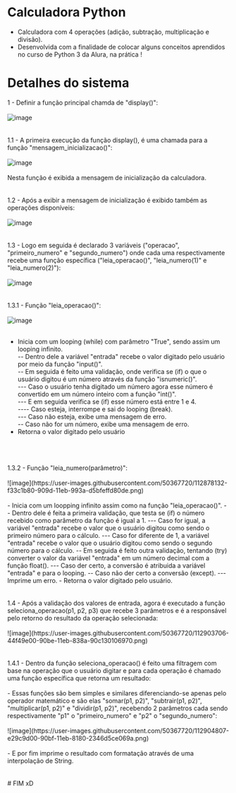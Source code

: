 # Calculadora Python

- Calculadora com 4 operações (adição, subtração, multiplicação e divisão).<br>
- Desenvolvida com a finalidade de colocar alguns conceitos aprendidos no curso de Python 3 da Alura, na prática !

# Detalhes do sistema

1 - Definir a função principal chamda de "display()":
<br>
<br>
![image](https://user-images.githubusercontent.com/50367720/112857148-eeb83880-9086-11eb-9158-e065e0937105.png)
<br>
<br>
<br>
1.1 - A primeira execução da função display(), é uma chamada para a função "mensagem_inicializacao()":
<br>
<br>
![image](https://user-images.githubusercontent.com/50367720/112857702-8027aa80-9087-11eb-8243-d9f17497409e.png)
<br>
<br>
Nesta função é exibida a mensagem de inicialização da calculadora.
<br>
<br>
<br>
1.2 - Após a exibir a mensagem de inicialização é exibido também as operações disponíveis:
<br>
<br>
![image](https://user-images.githubusercontent.com/50367720/112858115-f1fff400-9087-11eb-9a44-373442fe7a57.png)
<br>
<br>
<br>
1.3 - Logo em seguida é declarado 3 variáveis ("operacao", "primeiro_numero" e "segundo_numero") onde cada uma respectivamente recebe uma função específica ("leia_operacao()", "leia_numero(1)" e "leia_numero(2)"):
<br>
<br>
![image](https://user-images.githubusercontent.com/50367720/112859056-d9dca480-9088-11eb-838d-d74dca9e71e7.png)
<br>
<br>
<br>
1.3.1 - Função "leia_operacao()":
<br>
<br>
![image](https://user-images.githubusercontent.com/50367720/112860928-b0bd1380-908a-11eb-919a-6f685320ef03.png)
<br>
<br>
- Inicia com um looping (while) com parâmetro "True", sendo assim um looping infinito.<br>
-- Dentro dele a variável "entrada" recebe o valor digitado pelo usuário por meio da função "input()".<br>
-- Em seguida é feito uma validação, onde verifica se (if) o que o usuário digitou é um número através da função "isnumeric()".<br>
--- Caso o usuário tenha digitado um número agora esse número é convertido em um número inteiro com a função "int()".<br>
--- E em seguida verifica se (if) esse número está entre 1 e 4.<br>
---- Caso esteja, interrompe e sai do looping (break).<br>
--- Caso não esteja, exibe uma mensagem de erro.<br>
-- Caso não for um número, exibe uma mensagem de erro.<br>
- Retorna o valor digitado pelo usuário<br>
<br>
<br>
<br>
1.3.2 - Função "leia_numero(parâmetro)":
<br>
<br>
![image](https://user-images.githubusercontent.com/50367720/112878132-f33c1b80-909d-11eb-993a-d5bfeffd80de.png)
<br>
<br>
- Inicia com um loopping infinito assim como na função "leia_operacao()".
-- Dentro dele é feita a primeira validação, que testa se (if) o número recebido como parâmetro da função é igual a 1.
--- Caso for igual, a variável "entrada" recebe o valor que o usuário digitou como sendo o primeiro número para o cálculo.
--- Caso for diferente de 1, a variável "entrada" recebe o valor que o usuário digitou como sendo o segundo número para o cálculo.
-- Em seguida é feito outra validação, tentando (try) converter o valor da variável "entrada" em um número decimal com a função float().
--- Caso der certo, a conversão é atribuida a variável "entrada" e para o looping.
-- Caso não der certo a conversão (except).
--- Imprime um erro.
- Retorna o valor digitado pelo usuário.
<br>
<br>
<br>
1.4 - Após a validação dos valores de entrada, agora é executado a função seleciona_operacao(p1, p2, p3) que recebe 3 parâmetros e é a responsável pelo retorno do resultado da operação selecionada:
<br>
<br>
![image](https://user-images.githubusercontent.com/50367720/112903706-44f49e00-90be-11eb-838a-90c130106970.png)
<br>
<br>
<br>
1.4.1 - Dentro da função seleciona_operacao() é feito uma filtragem com base na operação que o usuário digitar e para cada operação é chamado uma função específica que retorna um resultado:
<br>
<br>
- Essas funções são bem simples e similares diferenciando-se apenas pelo operador matemático e são elas "somar(p1, p2)", "subtrair(p1, p2)", "multiplicar(p1, p2)" e "dividir(p1, p2)", recebendo 2 parâmetros cada sendo respectivamente "p1" o "primeiro_numero" e "p2" o "segundo_numero":
<br>
<br>
![image](https://user-images.githubusercontent.com/50367720/112904807-e29c9d00-90bf-11eb-8180-2346d5ce069a.png)
<br>
<br>
- E por fim imprime o resultado com formatação através de uma interpolação de String.
<br>
<br>
<br>
# FIM xD
